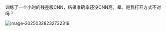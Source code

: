 训练了一个小时的残差版CNN，结果准确率还没CNN高，晕。是我打开方式不对吗？

![image-20250328232732319](./20250328.assets/image-20250328232732319.png)
